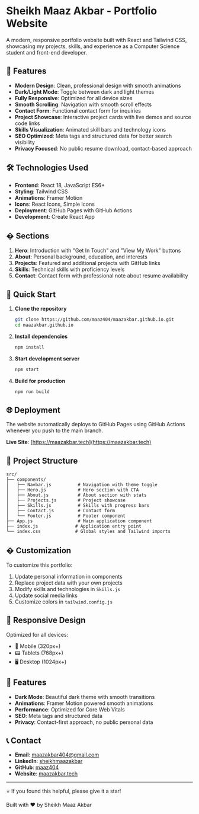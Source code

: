# Sheikh Maaz Akbar - Portfolio Website

A modern, responsive portfolio website built with React and Tailwind CSS, showcasing my projects, skills, and experience as a Computer Science student and front-end developer.

## 🚀 Features

- **Modern Design**: Clean, professional design with smooth animations
- **Dark/Light Mode**: Toggle between dark and light themes
- **Fully Responsive**: Optimized for all device sizes
- **Smooth Scrolling**: Navigation with smooth scroll effects
- **Contact Form**: Functional contact form for inquiries
- **Project Showcase**: Interactive project cards with live demos and source code links
- **Skills Visualization**: Animated skill bars and technology icons
- **SEO Optimized**: Meta tags and structured data for better search visibility
- **Privacy Focused**: No public resume download, contact-based approach

## 🛠️ Technologies Used

- **Frontend**: React 18, JavaScript ES6+
- **Styling**: Tailwind CSS
- **Animations**: Framer Motion
- **Icons**: React Icons, Simple Icons
- **Deployment**: GitHub Pages with GitHub Actions
- **Development**: Create React App

## � Sections

1. **Hero**: Introduction with "Get In Touch" and "View My Work" buttons
2. **About**: Personal background, education, and interests
3. **Projects**: Featured and additional projects with GitHub links
4. **Skills**: Technical skills with proficiency levels
5. **Contact**: Contact form with professional note about resume availability

## 🚀 Quick Start

1. **Clone the repository**

   ```bash
   git clone https://github.com/maaz404/maazakbar.github.io.git
   cd maazakbar.github.io
   ```

2. **Install dependencies**

   ```bash
   npm install
   ```

3. **Start development server**

   ```bash
   npm start
   ```

4. **Build for production**

   ```bash
   npm run build
   ```

## 🌐 Deployment

The website automatically deploys to GitHub Pages using GitHub Actions whenever you push to the main branch.

**Live Site**: [https://maazakbar.tech](https://maazakbar.tech)

## 📁 Project Structure

```
src/
├── components/
│   ├── Navbar.js          # Navigation with theme toggle
│   ├── Hero.js            # Hero section with CTA
│   ├── About.js           # About section with stats
│   ├── Projects.js        # Project showcase
│   ├── Skills.js          # Skills with progress bars
│   ├── Contact.js         # Contact form
│   └── Footer.js          # Footer component
├── App.js                 # Main application component
├── index.js              # Application entry point
└── index.css             # Global styles and Tailwind imports
```

## � Customization

To customize this portfolio:

1. Update personal information in components
2. Replace project data with your own projects
3. Modify skills and technologies in `Skills.js`
4. Update social media links
5. Customize colors in `tailwind.config.js`

## 📱 Responsive Design

Optimized for all devices:
- 📱 Mobile (320px+)
- 📟 Tablets (768px+)
- 🖥️ Desktop (1024px+)

## 🌙 Features

- **Dark Mode**: Beautiful dark theme with smooth transitions
- **Animations**: Framer Motion powered smooth animations
- **Performance**: Optimized for Core Web Vitals
- **SEO**: Meta tags and structured data
- **Privacy**: Contact-first approach, no public personal data

## 📞 Contact

- **Email**: maazakbar404@gmail.com
- **LinkedIn**: [sheikhmaazakbar](https://www.linkedin.com/in/sheikhmaazakbar/)
- **GitHub**: [maaz404](https://github.com/maaz404)
- **Website**: [maazakbar.tech](https://maazakbar.tech)

---

⭐ If you found this helpful, please give it a star!

Built with ❤️ by Sheikh Maaz Akbar
